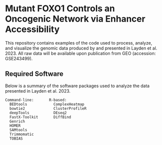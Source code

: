 # Mutant FOXO1 Controls an Oncogenic Network via Enhancer Accessibility

This repository contains examples of the code used to process, analyze, and visualize the genomic data produced by and presented in Layden et al. 2023. All raw data will be available upon publication from GEO (accession: GSE243499).

## Required Software
Below is a summary of the software packages used to analyze the data presented in Layden et al. 2023.
```
Command-line:       R-based:
  BEDtools            ComplexHeatmap
  bowtie2             ClusterProfileR
  deepTools           DEseq2
  FastX-Toolkit       DiffBind   
  Genrich
  HOMER
  SAMtools 
  Trimmomatic                         
  TOBIAS        
```      
